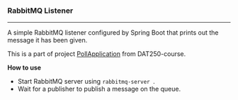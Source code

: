 ### RabbitMQ Listener 
____

A simple RabbitMQ listener configured by Spring Boot that prints out the message it has been given.

This is a part of project [PollApplication](https://github.com/chris2402/PollApplication) from DAT250-course. 


**How to use**
* Start RabbitMQ server using ``rabbitmq-server ``.    
* Wait for a publisher to publish a message on the queue.
